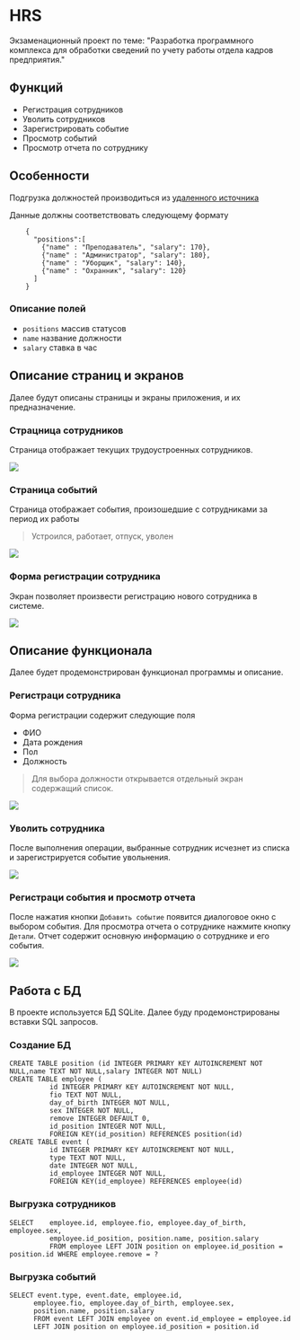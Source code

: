 # HRS

Экзаменационный проект по теме: "Разработка программного комплекса для обработки сведений по учету работы отдела кадров предприятия."

## Функций

- Регистрация сотрудников
- Уволить сотрудников
- Зарегистрировать событие
- Просмотр событий
- Просмотр отчета по сотруднику

## Особенности

Подгрузка должностей производиться из [удаленного источника](https://jsoneditoronline.org/#left=cloud.259be5399b0b48969aa37372e86cb187)

Данные должны соответствовать следующему формату
```
    {
      "positions":[
        {"name" : "Преподаватель", "salary": 170},
        {"name" : "Администратор", "salary": 180},
        {"name" : "Уборщик", "salary": 140},
        {"name" : "Охранник", "salary": 120}
      ]
    }
```

### Описание полей
* `positions` массив статусов
* `name` название должности
* `salary` ставка в час

## Описание страниц и экранов

Далее будут описаны страницы и экраны приложения, и их предназначение.

### Страцница сотрудников

Страница отображает текущих трудоустроенных сотрудников.

![](doc/img/empl.png)

### Страница событий

Страница отображает события, произошедшие с сотрудниками за период их работы
> Устроился, работает, отпуск, уволен

![](doc/img/evp.png)

### Форма регистрации сотрудника

Экран позволяет произвести регистрацию нового сотрудника в системе.

![](doc/img/fre.png)

## Описание функционала

Далее будет продемонстрирован функционал программы и описание.

### Регистраци сотрудника

Форма регистрации содержит следующие поля
* ФИО
* Дата рождения
* Пол
* Должность
> Для выбора должности открывается отдельный экран содержащий список.

![](doc/img/reg.gif)

### Уволить сотрудника

После выполнения операции, выбранные сотрудник исчезнет из списка и зарегистрируется событие увольнения.

![](doc/img/rem.gif)

### Регистраци события и просмотр отчета

После нажатия кнопки `Добавить событие` появится диалоговое окно с выбором события.
Для просмотра отчета о сотруднике нажмите кнопку `Детали`.
Отчет содержит основную информацию о сотруднике и его события.

![](doc/img/view.gif)

## Работа с БД

В проекте используется БД SQLite.
Далее буду продемонстрированы вставки SQL запросов.

### Создание БД

```
CREATE TABLE position (id INTEGER PRIMARY KEY AUTOINCREMENT NOT NULL,name TEXT NOT NULL,salary INTEGER NOT NULL)
CREATE TABLE employee (
          id INTEGER PRIMARY KEY AUTOINCREMENT NOT NULL,
          fio TEXT NOT NULL,
          day_of_birth INTEGER NOT NULL,
          sex INTEGER NOT NULL,
          remove INTEGER DEFAULT 0,
          id_position INTEGER NOT NULL,
          FOREIGN KEY(id_position) REFERENCES position(id)
CREATE TABLE event (
          id INTEGER PRIMARY KEY AUTOINCREMENT NOT NULL,
          type TEXT NOT NULL,
          date INTEGER NOT NULL,
          id_employee INTEGER NOT NULL,
          FOREIGN KEY(id_employee) REFERENCES employee(id)
```

### Выгрузка сотрудников

```
SELECT    employee.id, employee.fio, employee.day_of_birth, employee.sex,
          employee.id_position, position.name, position.salary 
          FROM employee LEFT JOIN position on employee.id_position = position.id WHERE employee.remove = ?
```

### Выгрузка событий 

```
SELECT event.type, event.date, employee.id, 
      employee.fio, employee.day_of_birth, employee.sex,
      position.name, position.salary
      FROM event LEFT JOIN employee on event.id_employee = employee.id 
      LEFT JOIN position on employee.id_position = position.id
```
